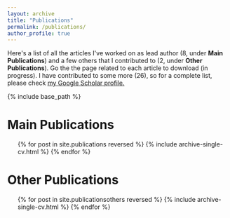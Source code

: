 ```yaml
---
layout: archive
title: "Publications"
permalink: /publications/
author_profile: true
---
```


Here's a list of all the articles I've worked on as lead author (8, under <b>Main Publications</b>) and a few others that I contributed to (2, under <b>Other Publications</b>). Go the the page related to each article to download (in progress).
I have contributed to some more (26), so for a complete list, please check <u><a href="https://scholar.google.it/citations?user=5d0T8UAAAAAJ&hl=en">my Google Scholar profile</a>.</u>

{% include base_path %}

Main Publications
======
<ol>{% for post in site.publications reversed %}
  {% include archive-single-cv.html %}
{% endfor %}</ol>

Other Publications
======
<ol>{% for post in site.publicationsothers reversed %}
  {% include archive-single-cv.html %}
{% endfor %}</ol>
